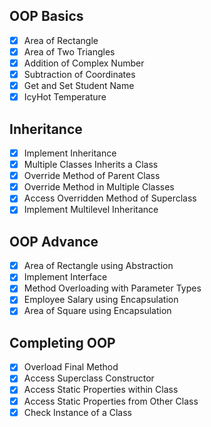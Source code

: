## OOP Basics
- [x] Area of Rectangle
- [x] Area of Two Triangles
- [x] Addition of Complex Number
- [x] Subtraction of Coordinates
- [x] Get and Set Student Name
- [x] IcyHot Temperature

## Inheritance
- [x] Implement Inheritance
- [x] Multiple Classes Inherits a Class
- [x] Override Method of Parent Class
- [x] Override Method in Multiple Classes
- [x] Access Overridden Method of Superclass
- [x] Implement Multilevel Inheritance

## OOP Advance
- [x] Area of Rectangle using Abstraction
- [x] Implement Interface
- [x] Method Overloading with Parameter Types
- [x] Employee Salary using Encapsulation
- [x] Area of Square using Encapsulation

## Completing OOP
- [x] Overload Final Method
- [x] Access Superclass Constructor
- [x] Access Static Properties within Class
- [x] Access Static Properties from Other Class
- [x] Check Instance of a Class